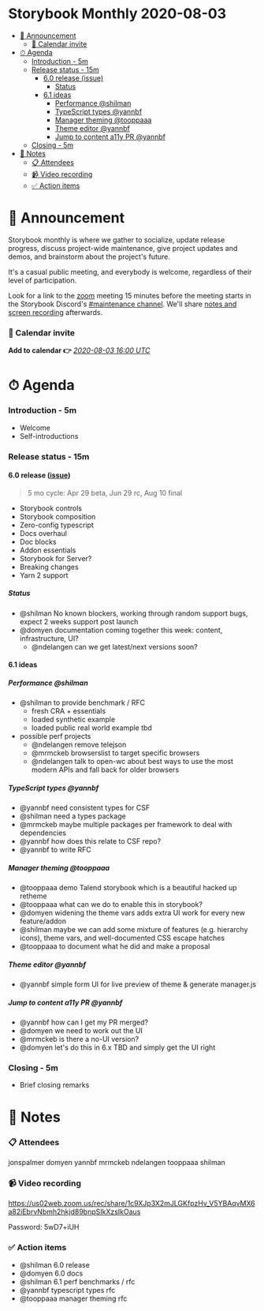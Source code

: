 <h1>Storybook Monthly 2020-08-03</h1>

- [📢 Announcement](#-announcement)
  - [📅 Calendar invite](#-calendar-invite)
- [⏱ Agenda](#-agenda)
  - [Introduction - 5m](#introduction---5m)
  - [Release status - 15m](#release-status---15m)
    - [6.0 release (issue)](#60-release-issue)
      - [Status](#status)
    - [6.1 ideas](#61-ideas)
      - [Performance @shilman](#performance-shilman)
      - [TypeScript types @yannbf](#typescript-types-yannbf)
      - [Manager theming @tooppaaa](#manager-theming-tooppaaa)
      - [Theme editor @yannbf](#theme-editor-yannbf)
      - [Jump to content a11y PR @yannbf](#jump-to-content-a11y-pr-yannbf)
  - [Closing - 5m](#closing---5m)
- [📝 Notes](#-notes)
  - [📋 Attendees](#-attendees)
  - [📹 Video recording](#-video-recording)
  - [✅ Action items](#-action-items)

# 📢 Announcement

Storybook monthly is where we gather to socialize, update release progress, discuss project-wide maintenance, give project updates and demos, and brainstorm about the project's future.

It's a casual public meeting, and everybody is welcome, regardless of their level of participation.

Look for a link to the [zoom](https://zoom.us/) meeting 15 minutes before the meeting starts in the Storybook Discord's [#maintenance channel](https://discord.gg/qhAxMgN). We'll share [notes and screen recording](https://github.com/storybookjs/community) afterwards.

### 📅 Calendar invite

**Add to calendar 👉** [_2020-08-03 16:00 UTC_](https://calendar.google.com/event?action=TEMPLATE&tmeid=ZDRsM2g5c3JtOTRlM2dpNWNyZXMxcnRkbWxfMjAyMDAxMDZUMTYwMDAwWiA4ZDB1NzBzbm9zY2ZkOGw2Z2lrNm83M2syMEBn&tmsrc=8d0u70snoscfd8l6gik6o73k20%40group.calendar.google.com&scp=ALL)

# ⏱ Agenda

### Introduction - 5m

- Welcome
- Self-introductions

### Release status - 15m

#### 6.0 release ([issue](https://github.com/storybookjs/storybook/issues/9311))

> 5 mo cycle: Apr 29 beta, Jun 29 rc, Aug 10 final

- Storybook controls
- Storybook composition
- Zero-config typescript
- Docs overhaul
- Doc blocks
- Addon essentials
- Storybook for Server?
- Breaking changes
- Yarn 2 support

##### Status

- @shilman No known blockers, working through random support bugs, expect 2 weeks support post launch
- @domyen documentation coming together this week: content, infrastructure, UI?
  - @ndelangen can we get latest/next versions soon?

#### 6.1 ideas

##### Performance @shilman

- @shilman to provide benchmark / RFC
  - fresh CRA + essentials
  - loaded synthetic example
  - loaded public real world example tbd
- possible perf projects
  - @ndelangen remove telejson
  - @mrmckeb browserslist to target specific browsers
  - @ndelangen talk to open-wc about best ways to use the most modern APIs and fall back for older browsers

##### TypeScript types @yannbf

- @yannbf need consistent types for CSF
- @shilman need a types package
- @mrmckeb maybe multiple packages per framework to deal with dependencies
- @yannbf how does this relate to CSF repo?
- @yannbf to write RFC

##### Manager theming @tooppaaa

- @tooppaaa demo Talend storybook which is a beautiful hacked up retheme
- @tooppaaa what can we do to enable this in storybook?
- @domyen widening the theme vars adds extra UI work for every new feature/addon
- @shilman maybe we can add some mixture of features (e.g. hierarchy icons), theme vars, and well-documented CSS escape hatches
- @tooppaaa to document what he did and make a proposal

##### Theme editor @yannbf

- @yannbf simple form UI for live preview of theme & generate manager.js

##### Jump to content a11y PR @yannbf

- @yannbf how can I get my PR merged?
- @domyen we need to work out the UI
- @mrmckeb is there a no-UI version?
- @domyen let's do this in 6.x TBD and simply get the UI right

### Closing - 5m

- Brief closing remarks

# 📝 Notes

### 📋 Attendees

jonspalmer domyen yannbf mrmckeb ndelangen tooppaaa shilman

### 📹 Video recording

https://us02web.zoom.us/rec/share/1c9XJp3X2mJLGKfpzHv_V5YBAqvMX6a82iEbrvNbmh2hkjd89bnpSIkXzsIkOaus

Password: 5wD7+iUH

### ✅ Action items

- @shilman 6.0 release
- @domyen 6.0 docs
- @shilman 6.1 perf benchmarks / rfc
- @yannbf typescript types rfc
- @tooppaaa manager theming rfc
